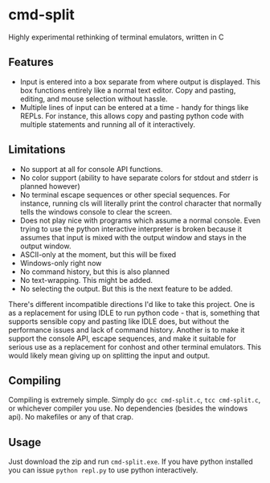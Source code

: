 # cmd-split

Highly experimental rethinking of terminal emulators, written in C

## Features
- Input is entered into a box separate from where output is displayed. This box functions entirely like a normal text editor. Copy and pasting, editing, and mouse selection without hassle.
- Multiple lines of input can be entered at a time - handy for things like REPLs. For instance, this allows copy and pasting python code with multiple statements and running all of it interactively.

## Limitations
- No support at all for console API functions.
- No color support (ability to have separate colors for stdout and stderr is planned however)
- No terminal escape sequences or other special sequences. For instance, running cls will literally print the control character that normally tells the windows console to clear the screen.
- Does not play nice with programs which assume a normal console. Even trying to use the python interactive interpreter is broken because it assumes that input is mixed with the output window and stays in the output window.
- ASCII-only at the moment, but this will be fixed
- Windows-only right now
- No command history, but this is also planned
- No text-wrapping. This might be added.
- No selecting the output. But this is the next feature to be added.

There's different incompatible directions I'd like to take this project. One is as a replacement for using IDLE to run python code - that is, something that supports sensible copy and pasting like IDLE does, but without the performance issues and lack of command history. Another is to make it support the console API, escape sequences, and make it suitable for serious use as a replacement for conhost and other terminal emulators. This would likely mean giving up on splitting the input and output.

## Compiling
Compiling is extremely simple. Simply do `gcc cmd-split.c`, `tcc cmd-split.c`, or whichever compiler you use. No dependencies (besides the windows api). No makefiles or any of that crap.

## Usage
Just download the zip and run `cmd-split.exe`. If you have python installed you can issue `python repl.py` to use python interactively.